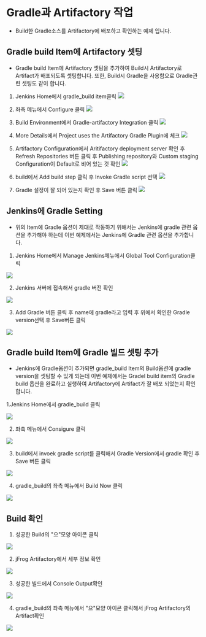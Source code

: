 # Gradle과 Artifactory 작업
* Build한 Gradle소스를 Artifactory에 배포하고 확인하는 예제 입니다.

## Gradle build Item에 Artifactory 셋팅
* Gradle build Item에 Artifactory 셋팅을 추가하여 Build시 Artifactory로 Artifact가 배포되도록 셋팅합니다. 또한, Build시 Gradle을 사용함으로 Gradle관련 셋팅도 같이 합니다.
1. Jenkins Home에서 gradle_build item클릭
![](img/1.png)

2. 좌측 메뉴에서 Configure 클릭
![](img/2.png)

3. Build Environment에서 Gradle-artifactory Integration 클릭
![](img/3.png)

4. More Details에서 Project uses the Artifactory Gradle Plugin에 체크
![](img/4.png)

5. Artifactory Configuration에서 Aritifactory deployment server 확인 후 Refresh Repositories 버튼 클릭 후 Publishing repository와 Custom staging Configuration이 Default로 비어 있는 것 확인
![](img/5.png)

6. build에서 Add build step 클릭 후 Invoke Gradle script 선택
![](img/6.png)

7. Gradle 설정이 잘 되어 있는지 확인 후 Save 버튼 클릭
![](img/7.png)

## Jenkins에 Gradle Setting
* 위의 Item에 Gradle 옵션이 제대로 작동하기 위해서는 Jenkins에 gradle 관련 옵션을 추가해야 하는데 이번 예제에서는 Jenkins에 Gradle 관련 옵션을 추가합니다.

1. Jenkins Home에서 Manage Jenkins메뉴에서 Global Tool Configuration클릭

![](img/g1.png)

2. Jenkins 서버에 접속해서 gradle 버전 확인

![](img/g2.png)

3. Add Gradle 버튼 클릭 후 name에 gradle라고 입력 후 위에서 확인한 Gradle version선택 후 Save버튼 클릭

![](img/g3.png)

## Gradle build Item에 Gradle 빌드 셋팅 추가
* Jenkins에 Gradle옵션이 추가되면 gradle_build Item의 Build옵션에 gradle version을 셋팅할 수 있게 되는데 이번 예제에서는 Gradel build item의 Gradle build 옵션을 완료하고 실행하여 Artifactory에 Artifact가 잘 배포 되었는지 확인합니다.


1.Jenkins Home에서 gradle_build 클릭

![](img/b1.png)

2. 좌측 메뉴에서 Consigure 클릭

![](img/b2.png)

3. build에서 invoek gradle script를 클릭해서 Gradle Version에서 gradle 확인 후 Save 버튼 클릭

![](img/b3.png)

4. gradle_build의 좌측 메뉴에서 Build Now 클릭

![](img/b4.png)

## Build 확인
1. 성공한 Build의 "으"모양 아이콘 클릭

![](img/c1.png)

2. jFrog Artifactory에서 세부 정보 확인

![](img/c2.png)

3. 성공한 빌드에서 Console Output확인

![](img/c3.png)

4. gradle_build의 좌측 메뉴에서  "으"모양 아이콘 클릭해서 jFrog Artifactory의 Artifact확인

![](img/c4.png)
